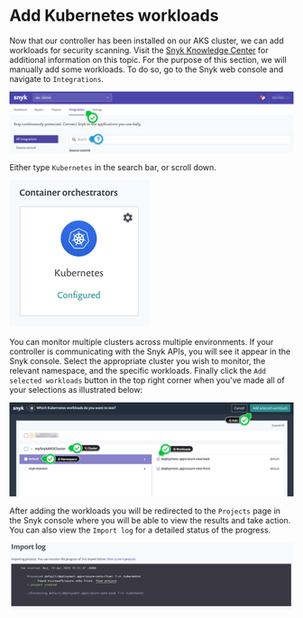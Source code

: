 # Add Kubernetes workloads

Now that our controller has been installed on our AKS cluster, we can add workloads for security scanning. Visit the [Snyk Knowledge Center](https://support.snyk.io/hc/en-us/articles/360003947117-Adding-Kubernetes-workloads-for-security-scanning) for additional information on this topic. For the purpose of this section, we will manually add some workloads. To do so, go to the Snyk web console and navigate to `Integrations`.

![](../../../.gitbook/assets/snyk_integrations_02.png)

Either type `Kubernetes` in the search bar, or scroll down.

![](../../../.gitbook/assets/snyk_integrations_03.png)

You can monitor multiple clusters across multiple environments. If your controller is communicating with the Snyk APIs, you will see it appear in the Snyk console. Select the appropriate cluster you wish to monitor, the relevant namespace, and the specific workloads. Finally click the `Add selected workloads` button in the top right corner when you've made all of your selections as illustrated below:

![](../../../.gitbook/assets/snyk_integrations_04.png)

After adding the workloads you will be redirected to the `Projects` page in the Snyk console where you will be able to view the results and take action. You can also view the `Import log` for a detailed status of the progress.

![](../../../.gitbook/assets/snyk_integrations_05.png)

